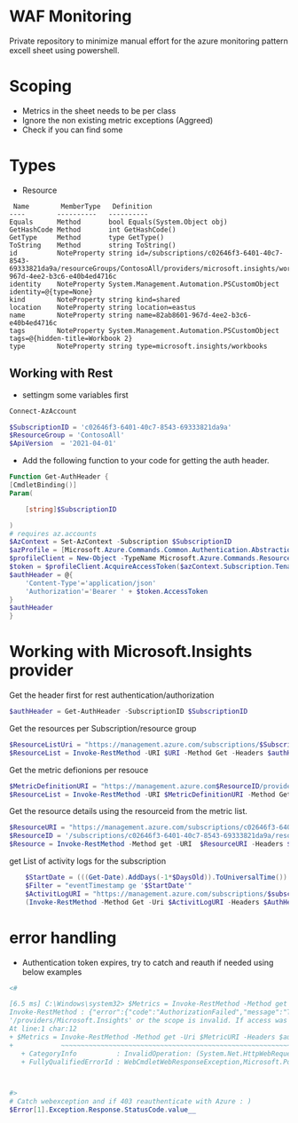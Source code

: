 # WAF Monitoring

Private repository to minimize manual effort for the azure monitoring pattern excell sheet using powershell. 

# Scoping
- Metrics in the sheet needs to be per class
- Ignore the non existing metric exceptions (Aggreed)
- Check if you can find some 



# 

# Types
 - Resource
```
 Name        MemberType   Definition
----        ----------   ----------
Equals      Method       bool Equals(System.Object obj)
GetHashCode Method       int GetHashCode()
GetType     Method       type GetType()
ToString    Method       string ToString()
id          NoteProperty string id=/subscriptions/c02646f3-6401-40c7-8543-69333821da9a/resourceGroups/ContosoAll/providers/microsoft.insights/workbooks/82ab8601-967d-4ee2-b3c6-e40b4ed4716c
identity    NoteProperty System.Management.Automation.PSCustomObject identity=@{type=None}
kind        NoteProperty string kind=shared
location    NoteProperty string location=eastus
name        NoteProperty string name=82ab8601-967d-4ee2-b3c6-e40b4ed4716c
tags        NoteProperty System.Management.Automation.PSCustomObject tags=@{hidden-title=Workbook 2}
type        NoteProperty string type=microsoft.insights/workbooks
 ```
## Working with Rest


 - settingm some variables first
```PowerShell
Connect-AzAccount

$SubscriptionID = 'c02646f3-6401-40c7-8543-69333821da9a'
$ResourceGroup = 'ContosoAll'
$ApiVersion  = '2021-04-01'
```
- Add the following function to your code for getting the auth header.

```PowerShell
Function Get-AuthHeader {
[CmdletBinding()]
Param(

    [string]$SubscriptionID

)
# requires az.accounts
$AzContext = Set-AzContext -Subscription $SubscriptionID
$azProfile = [Microsoft.Azure.Commands.Common.Authentication.Abstractions.AzureRmProfileProvider]::Instance.Profile
$profileClient = New-Object -TypeName Microsoft.Azure.Commands.ResourceManager.Common.RMProfileClient -ArgumentList ($azProfile)
$token = $profileClient.AcquireAccessToken($azContext.Subscription.TenantId)
$authHeader = @{
    'Content-Type'='application/json'
    'Authorization'='Bearer ' + $token.AccessToken
}
$authHeader
}
```

# Working with Microsoft.Insights provider

Get the header first for rest authentication/authorization
```PowerShell
$authHeader = Get-AuthHeader -SubscriptionID $SubscriptionID
```

Get the resources per Subscription/resource group
```PowerShell
$ResourceListUri = "https://management.azure.com/subscriptions/$SubscriptionID/resourceGroups/$ResourceGroup/resources?api-version=$ApiVersion"
$ResourceList = Invoke-RestMethod -URI $URI -Method Get -Headers $authHeader
```

Get the metric defionions per resouce
```PowerShell
$MetricDefinitionURI = "https://management.azure.com$ResourceID/providers/Microsoft.Insights/metricDefinitions?api-version=2018-01-01"
$ResourceList = Invoke-RestMethod -URI $MetricDefinitionURI -Method Get -Headers $authHeader
```

Get the resource details using the resourceid from the metric list.
```PowerShell
$ResourceURI = "https://management.azure.com/subscriptions/c02646f3-6401-40c7-8543-69333821da9a/resourceGroups/ContosoAll/providers/Microsoft.Compute/virtualMachines/emreg-web01?api-version=$ApiVersion"
$ResourceID = '/subscriptions/c02646f3-6401-40c7-8543-69333821da9a/resourceGroups/CONTOSOALL/providers/Microsoft.Compute/virtualMachines/emreg-web01'
$Resource = Invoke-RestMethod -Method get -URI  $ResourceURI -Headers $authHeader

```

get List of activity logs for the subscription

```PowerShell
    $StartDate = (((Get-Date).AddDays(-1*$DaysOld)).ToUniversalTime()).GetDAteTimeFormats('o')
    $Filter = "eventTimestamp ge '$StartDate'"
    $ActivitLogURI = "https://management.azure.com/subscriptions/$subscriptionId/providers/Microsoft.Insights/eventtypes/management/values?api-version=$ApiVersion&`$filter=$filter"
    (Invoke-RestMethod -Method Get -Uri $ActivitLogURI -Headers $AuthHeader).Value
```


# error handling


 - Authentication token expires, try to catch and reauth if needed using below examples
 ``` PowerShell
<#

[6.5 ms] C:\Windows\system32> $Metrics = Invoke-RestMethod -Method get -Uri $MetricURI -Headers $authHeader
Invoke-RestMethod : {"error":{"code":"AuthorizationFailed","message":"The client 'emreg@microsoft.com' with object id 'f8cb4735-3214-4381-b0e0-337e81b6bd7c' does not have authorization to perform action 'Microsoft.Insights/metrics/read' over scope 
'/providers/Microsoft.Insights' or the scope is invalid. If access was recently granted, please refresh your credentials."}}
At line:1 char:12
+ $Metrics = Invoke-RestMethod -Method get -Uri $MetricURI -Headers $au ...
+            ~~~~~~~~~~~~~~~~~~~~~~~~~~~~~~~~~~~~~~~~~~~~~~~~~~~~~~~~~~
    + CategoryInfo          : InvalidOperation: (System.Net.HttpWebRequest:HttpWebRequest) [Invoke-RestMethod], WebException
    + FullyQualifiedErrorId : WebCmdletWebResponseException,Microsoft.PowerShell.Commands.InvokeRestMethodCommand



#>
# Catch webexception and if 403 reauthenticate with Azure : )
$Error[1].Exception.Response.StatusCode.value__
```